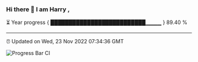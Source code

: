 ### Hi there 👋 I am Harry , 

⏳ Year progress { ██████████████████████████▁▁▁▁ } 89.40 %

---

⏰ Updated on Wed, 23 Nov 2022 07:34:36 GMT

![Progress Bar CI](https://github.com/duykhang68/duykhang68/workflows/Progress%20Bar%20CI/badge.svg)
